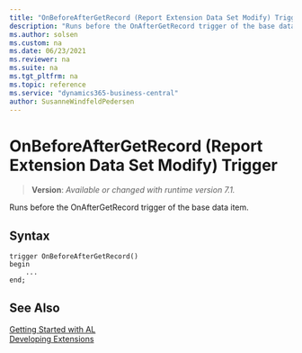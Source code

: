 ```yaml
---
title: "OnBeforeAfterGetRecord (Report Extension Data Set Modify) Trigger"
description: "Runs before the OnAfterGetRecord trigger of the base data item."
ms.author: solsen
ms.custom: na
ms.date: 06/23/2021
ms.reviewer: na
ms.suite: na
ms.tgt_pltfrm: na
ms.topic: reference
ms.service: "dynamics365-business-central"
author: SusanneWindfeldPedersen
---
```

[//]: # (START>DO_NOT_EDIT)
[//]: # (IMPORTANT:Do not edit any of the content between here and the END>DO_NOT_EDIT.)
[//]: # (Any modifications should be made in the .xml files in the ModernDev repo.)

# OnBeforeAfterGetRecord (Report Extension Data Set Modify) Trigger
> **Version**: _Available or changed with runtime version 7.1._

Runs before the OnAfterGetRecord trigger of the base data item.


## Syntax
```AL
trigger OnBeforeAfterGetRecord()
begin
    ...
end;
```



[//]: # (IMPORTANT: END>DO_NOT_EDIT)
## See Also  
[Getting Started with AL](../../devenv-get-started.md)  
[Developing Extensions](../../devenv-dev-overview.md)  